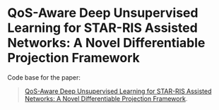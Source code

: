 # QoS-Aware Deep Unsupervised Learning for STAR-RIS Assisted Networks: A Novel Differentiable Projection Framework
Code base for the paper:
> [QoS-Aware Deep Unsupervised Learning for STAR-RIS Assisted Networks: A Novel Differentiable Projection Framework](https://ieeexplore.ieee.org/document/10555336).
